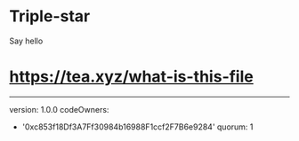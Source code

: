 # Triple-star
Say hello
# https://tea.xyz/what-is-this-file
---
version: 1.0.0
codeOwners:
  - '0xc853f18Df3A7Ff30984b16988F1ccf2F7B6e9284'
quorum: 1
